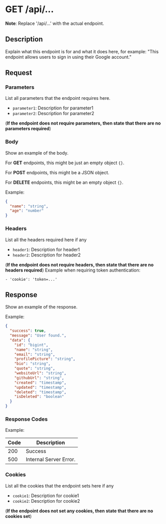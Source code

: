 # GET /api/...

**Note**: Replace '/api/...' with the actual endpoint.

## Description

Explain what this endpoint is for and what it does here, for example: "This endpoint allows users to sign in using their Google account."

## Request

### Parameters

List all parameters that the endpoint requires here.

- `parameter1`: Description for parameter1
- `parameter2`: Description for parameter2

(**If the endpoint does not require parameters, then state that there are no parameters required**)

### Body

Show an example of the body.

For **GET** endpoints, this might be just an empty object `{}`.

For **POST** endpoints, this might be a JSON object.

For **DELETE** endpoints, this might be an empty object `{}`.

Example:
```json
{
  "name": "string",
  "age": "number"
}
```

### Headers

List all the headers required here if any

- `header1`: Description for header1
- `header2`: Description for header2

(**If the endpoint does not require headers, then state that there are no headers required**)
Example when requiring token authentication:
```
- 'cookie': 'token=...'
```

## Response

Show an example of the response.

Example:
```json
{
  "success": true,
  "message": "User found.",
  "data": {
    "id": "bigint",
    "name": "string",
    "email": "string",
    "profilePicture": "string",
    "bio": "string",
    "quote": "string",
    "websiteUrl": "string",
    "githubUrl": "string",
    "created": "timestamp",
    "updated": "timestamp",
    "deleted": "timestamp",
    "isDeleted": "boolean"
  }
}
```

### Response Codes

Example:

| Code | Description            |
|------|------------------------|
| 200  | Success                |
| 500  | Internal Server Error. |

### Cookies

List all the cookies that the endpoint sets here if any

- `cookie1`: Description for cookie1
- `cookie2`: Description for cookie2

(**If the endpoint does not set any cookies, then state that there are no cookies set**)